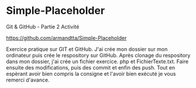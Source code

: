 # Simple-Placeholder
Git &amp; GitHub - Partie 2 Activité

https://github.com/armandtta/Simple-Placeholder

Exercice pratique sur GIT et GitHub.
J'ai crée mon dossier sur mon ordinateur puis crée le respository sur GitHub. Après clonage du respository dans mon dossier, j'ai crée un fichier exercice. php et FichierTexte.txt.
Faire ensuite des modifications, puis des commit et enfin des push.
Tout en espèrant avoir bien compris la consigne et l'avoir bien exécuté je vous remerci d'avance.
